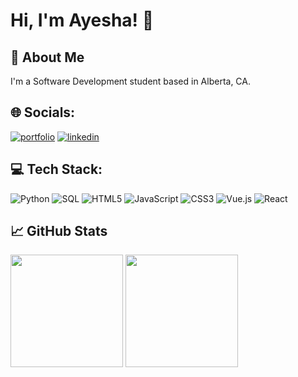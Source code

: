 # Hi, I'm Ayesha! 👋


## 🚀 About Me
I'm a Software Development student based in Alberta, CA.


## 🌐 Socials:
[![portfolio](https://img.shields.io/badge/my_portfolio-000?style=for-the-badge&logo=ko-fi&logoColor=white)](http://ayeshakhalil.ca/)
[![linkedin](https://img.shields.io/badge/linkedin-0A66C2?style=for-the-badge&logo=linkedin&logoColor=white)](https://www.linkedin.com/in/ayeshakhalil/)


## 💻 Tech Stack:
![Python](https://img.shields.io/badge/-Python-black?style=flat-square&logo=Python)
![SQL](https://img.shields.io/badge/-SQL-black?style=flat-square&logo=MySQL)
![HTML5](https://img.shields.io/badge/-HTML5-black?style=flat-square&logo=HTML5)
![JavaScript](https://img.shields.io/badge/-JavaScript-black?style=flat-square&logo=JavaScript)
![CSS3](https://img.shields.io/badge/-CSS3-black?style=flat-square&logo=CSS3)
![Vue.js](https://img.shields.io/badge/-Vue.js-black?style=flat-square&logo=Vue.js)
![React](https://img.shields.io/badge/-React-black?style=flat-square&logo=React)


## 📈 GitHub Stats
<p>
  <img height="180em" src="https://github-readme-stats.vercel.app/api?username=akhalil95&show_icons=true&hide_border=true&&count_private=true&include_all_commits=true" />
  <img height="180em" src="https://github-readme-stats.vercel.app/api/top-langs/?username=akhalil95&exclude_repo=akhalil95.github.io&show_icons=true&hide_border=true&layout=compact&langs_count=8"/>
</p>

<!-- <p><img align="left" src="https://github-readme-stats.vercel.app/api/top-langs?username=akhalil95&show_icons=true&locale=en&layout=compact" alt="akhalil95" /></p> -->

<!-- <p>&nbsp;<img align="center" src="https://github-readme-stats.vercel.app/api?username=akhalil95&show_icons=true&locale=en" alt="akhalil95" /></p>
 -->
<!---
akhalil95/akhalil95 is a ✨ special ✨ repository because its `README.md` (this file) appears on your GitHub profile.
You can click the Preview link to take a look at your changes.
--->
